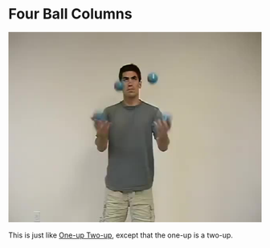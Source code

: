 # Four Ball Columns

![FourBallColumns](/resources/videos/poster/fourcolumns.jpg)

This is just like [One-up Two-up](one-uptwo-up.md), except that the one-up is a two-up.

